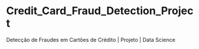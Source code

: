 # Credit_Card_Fraud_Detection_Project
Detecção de Fraudes em Cartões de Crédito | Projeto | Data Science
